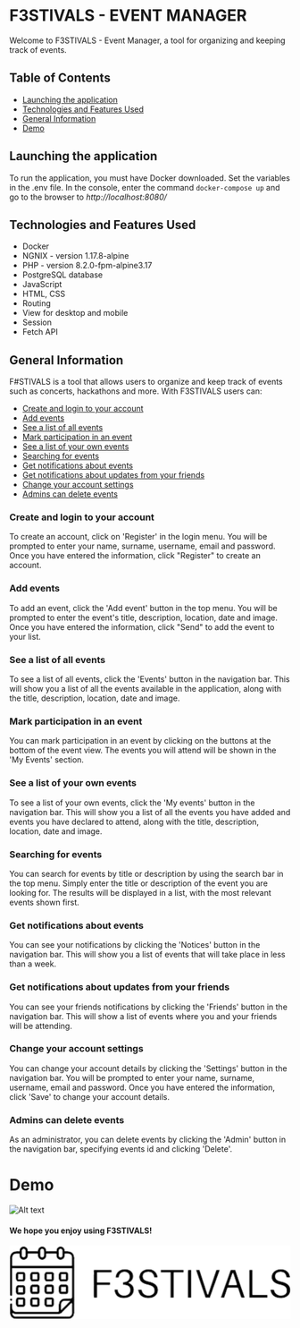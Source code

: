 # F3STIVALS - EVENT MANAGER

Welcome to F3STIVALS - Event Manager, a tool for organizing and keeping track of events.

## Table of Contents
* [Launching the application](#launching-the-application)
* [Technologies and Features Used](#technologies-and-features-used)
* [General Information](#general-information)
* [Demo](#demo)


## Launching the application
To run the application, you must have Docker downloaded. Set the variables in the .env file.
In the console, enter the command `docker-compose up` and go to the browser to *http://localhost:8080/*

## Technologies and Features Used
- Docker
- NGNIX - version 1.17.8-alpine
- PHP - version 8.2.0-fpm-alpine3.17
- PostgreSQL database
- JavaScript
- HTML, CSS
- Routing
- View for desktop and mobile
- Session
- Fetch API


## General Information
F#STIVALS is a tool that allows users to organize and keep track of events such as concerts, hackathons and more.
With F3STIVALS users can:
* [Create and login to your account](#create-and-login-to-your-account)
* [Add events](#add-events)
* [See a list of all events](#see-a-list-of-all-events)
* [Mark participation in an event](#mark-participation-in-an-event)
* [See a list of your own events](#see-a-list-of-your-own-events)
* [Searching for events](#searching-for-events)
* [Get notifications about events](#get-notifications-about-events)
* [Get notifications about updates from your friends](#get-notifications-about-updates-from-your-friends)
* [Change your account settings](#change-your-account-settings)
* [Admins can delete events](#admins-can-delete-events)

### Create and login to your account
To create an account, click on 'Register' in the login menu.
You will be prompted to enter your name, surname, username, email and password.
Once you have entered the information, click "Register" to create an account.

### Add events
To add an event, click the 'Add event' button in the top menu.
You will be prompted to enter the event's title, description, location, date and image.
Once you have entered the information, click "Send" to add the event to your list.

### See a list of all events
To see a list of all events, click the 'Events' button in the navigation bar.
This will show you a list of all the events available in the application,
along with the title, description, location, date and image.

### Mark participation in an event
You can mark participation in an event by clicking on the buttons at the bottom of the event view.
The events you will attend will be shown in the 'My Events' section.

### See a list of your own events
To see a list of your own events, click the 'My events' button in the navigation bar.
This will show you a list of all the events you have added and events you have declared to attend,
along with the title, description, location, date and image.

### Searching for events
You can search for events by title or description by using the search bar in the top menu.
Simply enter the title or description of the event you are looking for.
The results will be displayed in a list, with the most relevant events shown first.

### Get notifications about events
You can see your notifications by clicking the 'Notices' button in the navigation bar.
This will show you a list of events that will take place in less than a week.

### Get notifications about updates from your friends
You can see your friends notifications by clicking the 'Friends' button in the navigation bar.
This will show a list of events where you and your friends will be attending.

### Change your account settings
You can change your account details by clicking the 'Settings' button in the navigation bar.
You will be prompted to enter your name, surname, username, email and password.
Once you have entered the information, click 'Save' to change your account details.

### Admins can delete events
As an administrator, you can delete events by clicking the 'Admin' button in the navigation bar,
specifying events id and clicking 'Delete'.

# Demo
![Alt text](public/img/29-12-2022%20%2018-26.gif)


#### We hope you enjoy using F3STIVALS!<br>
![Logo](public/img/logo.svg)

















